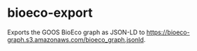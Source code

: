# bioeco-export

Exports the GOOS BioEco graph as JSON-LD to <https://bioeco-graph.s3.amazonaws.com/bioeco_graph.jsonld>.
